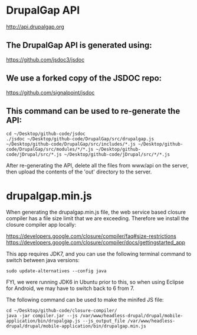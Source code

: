# DrupalGap API

  http://api.drupalgap.org

## The DrupalGap API is generated using:

  https://github.com/jsdoc3/jsdoc

## We use a forked copy of the JSDOC repo:

  https://github.com/signalpoint/jsdoc

## This command can be used to re-generate the API:

```
cd ~/Desktop/github-code/jsdoc
./jsdoc ~/Desktop/github-code/DrupalGap/src/drupalgap.js ~/Desktop/github-code/DrupalGap/src/includes/*.js ~/Desktop/github-code/DrupalGap/src/modules/*/*.js ~/Desktop/github-code/jDrupal/src/*.js ~/Desktop/github-code/jDrupal/src/*/*.js
```

After re-generating the API, delete all the files from www/api on the server,
then upload the contents of the 'out' directory to the server.

# drupalgap.min.js

When generating the drupalgap.min.js file, the web service based closure
compiler has a file size limit that we are exceeding. Therefore we install
the closure compiler app locally:

https://developers.google.com/closure/compiler/faq#size-restrictions
https://developers.google.com/closure/compiler/docs/gettingstarted_app

This app requires JDK7, and you can use the following terminal command to switch
between java versions:

```
sudo update-alternatives --config java
```

FYI, we were running JDK6 in Ubuntu prior to this, so when using Eclipse for
Android, we may have to switch back to 6 from 7.

The following command can be used to make the minifed JS file:

```
cd ~/Desktop/github-code/closure-compiler/
java -jar compiler.jar --js /var/www/headless-drupal/drupal/mobile-application/bin/drupalgap.js --js_output_file /var/www/headless-drupal/drupal/mobile-application/bin/drupalgap.min.js
```
